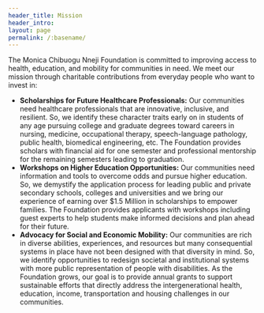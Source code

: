 ```yaml
---
header_title: Mission
header_intro: 
layout: page
permalink: /:basename/
---
```

The Monica Chibuogu Nneji Foundation is committed to improving access to health, education, and mobility for communities in need. We meet our mission through charitable contributions from everyday people who want to invest in:

- **Scholarships for Future Healthcare Professionals:** Our communities need healthcare professionals that are innovative, inclusive, and resilient. So, we identify these character traits early on in students of any age pursuing college and graduate degrees toward careers in nursing, medicine, occupational therapy, speech-language pathology, public health, biomedical engineering, etc. The Foundation provides scholars with financial aid for one semester and professional mentorship for the remaining semesters leading to graduation.
- **Workshops on Higher Education Opportunities:** Our communities need information and tools to overcome odds and pursue higher education. So, we demystify the application process for leading public and private secondary schools, colleges and universities and we bring our experience of earning over $1.5 Million in scholarships to empower families. The Foundation provides applicants with workshops including guest experts to help students make informed decisions and plan ahead for their future.
- **Advocacy for Social and Economic Mobility:** Our communities are rich in diverse abilities, experiences, and resources but many consequential systems in place have not been designed with that diversity in mind. So, we identify opportunities to redesign societal and institutional systems with more public representation of people with disabilities. As the Foundation grows, our goal is to provide annual grants to support sustainable efforts that directly address the intergenerational health, education, income, transportation and housing challenges in our communities.
